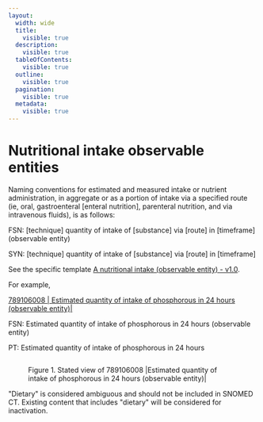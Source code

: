```yaml
---
layout:
  width: wide
  title:
    visible: true
  description:
    visible: true
  tableOfContents:
    visible: true
  outline:
    visible: true
  pagination:
    visible: true
  metadata:
    visible: true
---
```


# Nutritional intake observable entities

Naming conventions for estimated and measured intake or nutrient administration, in aggregate or as a portion of intake via a specified route (ie, oral, gastroenteral \[enteral nutrition], parenteral nutrition, and via intravenous fluids), is as follows:

FSN: \[technique] quantity of intake of \[substance] via \[route] in \[timeframe] (observable entity)

SYN: \[technique] quantity of intake of \[substance] via \[route] in \[timeframe]

See the specific template [A nutritional intake (observable entity) - v1.0](https://prod-confluence.ihtsdotools.org/display/SCTEMPLATES/A+nutritional+intake+\(observable+entity\)+-+v1.0).

For example,

[789106008 | Estimated quantity of intake of phosphorous in 24 hours (observable entity)|](http://snomed.info/id/789106008)

FSN: Estimated quantity of intake of phosphorous in 24 hours (observable entity)

PT: Estimated quantity of intake of phosphorous in 24 hours

<figure><img src="../../../../../authoring/observable-entity/images/240455413.png" alt=""><figcaption><p>Figure 1. Stated view of 789106008 |Estimated quantity of intake of phosphorous in 24 hours (observable entity)|</p></figcaption></figure>

"Dietary" is considered ambiguous and should not be included in SNOMED CT. Existing content that includes "dietary" will be considered for inactivation.
